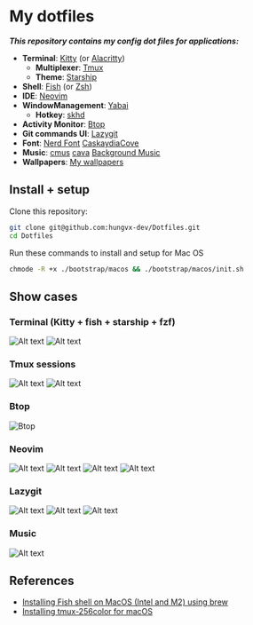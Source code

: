 # My dotfiles

**_This repository contains my config dot files for applications:_**

- **Terminal**: [Kitty](./kitty) (or [Alacritty](./alacritty))
  - **Multiplexer**: [Tmux](./tmux)
  - **Theme**: [Starship](./starship)
- **Shell**: [Fish](./fish) (or [Zsh](./zsh))
- **IDE**: [Neovim](./neovim)
- **WindowManagement**: [Yabai](./yabai)
  - **Hotkey**: [skhd](./skhd)
- **Activity Monitor**: [Btop](./btop)
- **Git commands UI**: [Lazygit](./lazygit)
- **Font**: [Nerd Font](https://github.com/ryanoasis/nerd-fonts) [CaskaydiaCove](https://github.com/ryanoasis/nerd-fonts/tree/master/patched-fonts/CascadiaCode)
- **Music**: [cmus](https://github.com/cmus/cmus) [cava](./cava) [Background Music](https://github.com/kyleneideck/BackgroundMusic)
- **Wallpapers**: [My wallpapers](./wallpapers)

## Install + setup

Clone this repository:

```bash
git clone git@github.com:hungvx-dev/Dotfiles.git
cd Dotfiles
```

Run these commands to install and setup for Mac OS

```bash
chmode -R +x ./bootstrap/macos && ./bootstrap/macos/init.sh
```

## Show cases

### Terminal (Kitty + fish + starship + fzf)

![Alt text](./images/terminal.png "Title")
![Alt text](./images/terminal-1.png "Title")

### Tmux sessions

![Alt text](./images/tmux.png "Title")
![Alt text](./images/tmux-2.png "Title")

### Btop

![Btop](./images/btop.png "Title")

### Neovim

![Alt text](./images/neovim.png "Title")
![Alt text](./images/nvim-info.png "Title")
![Alt text](./images/nvim-diagnotics.png "Title")
![Alt text](./images/nvim-autocomplete.png "Title")

### Lazygit

![Alt text](./images/lazygit.png "Title")
![Alt text](./images/lazygit-1.png "Title")
![Alt text](./images/git-log.png "Title")

### Music

![Alt text](./images/cmus.png "Title")

## References

- [Installing Fish shell on MacOS (Intel and M2) using brew](https://gist.github.com/gagarine/cf3f65f9be6aa0e105b184376f765262)
- [Installing tmux-256color for macOS](https://gist.github.com/bbqtd/a4ac060d6f6b9ea6fe3aabe735aa9d95)
